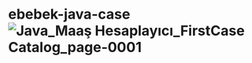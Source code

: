 # ebebek-java-case![Java_Maaş Hesaplayıcı_FirstCase Catalog_page-0001](https://user-images.githubusercontent.com/68907169/195383844-e983cbe8-778f-4e32-aa0e-041e1d922c14.jpg)
